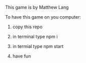 This game is by Matthew Lang

To have this game on you computer:

1. copy this repo

2. in terminal type npm i

3. in termial type npm start

4. have fun
